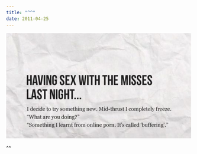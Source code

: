 ```yaml
---
title: "^^"
date: 2011-04-25
---
```


![2011-04-25-2fua9ulh.jpeg](/images/2011-04-25-2fua9ulh.jpeg)

^^ <br>